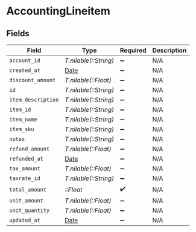 # AccountingLineitem


## Fields

| Field                                                                | Type                                                                 | Required                                                             | Description                                                          |
| -------------------------------------------------------------------- | -------------------------------------------------------------------- | -------------------------------------------------------------------- | -------------------------------------------------------------------- |
| `account_id`                                                         | *T.nilable(::String)*                                                | :heavy_minus_sign:                                                   | N/A                                                                  |
| `created_at`                                                         | [Date](https://ruby-doc.org/stdlib-2.6.1/libdoc/date/rdoc/Date.html) | :heavy_minus_sign:                                                   | N/A                                                                  |
| `discount_amount`                                                    | *T.nilable(::Float)*                                                 | :heavy_minus_sign:                                                   | N/A                                                                  |
| `id`                                                                 | *T.nilable(::String)*                                                | :heavy_minus_sign:                                                   | N/A                                                                  |
| `item_description`                                                   | *T.nilable(::String)*                                                | :heavy_minus_sign:                                                   | N/A                                                                  |
| `item_id`                                                            | *T.nilable(::String)*                                                | :heavy_minus_sign:                                                   | N/A                                                                  |
| `item_name`                                                          | *T.nilable(::String)*                                                | :heavy_minus_sign:                                                   | N/A                                                                  |
| `item_sku`                                                           | *T.nilable(::String)*                                                | :heavy_minus_sign:                                                   | N/A                                                                  |
| `notes`                                                              | *T.nilable(::String)*                                                | :heavy_minus_sign:                                                   | N/A                                                                  |
| `refund_amount`                                                      | *T.nilable(::Float)*                                                 | :heavy_minus_sign:                                                   | N/A                                                                  |
| `refunded_at`                                                        | [Date](https://ruby-doc.org/stdlib-2.6.1/libdoc/date/rdoc/Date.html) | :heavy_minus_sign:                                                   | N/A                                                                  |
| `tax_amount`                                                         | *T.nilable(::Float)*                                                 | :heavy_minus_sign:                                                   | N/A                                                                  |
| `taxrate_id`                                                         | *T.nilable(::String)*                                                | :heavy_minus_sign:                                                   | N/A                                                                  |
| `total_amount`                                                       | *::Float*                                                            | :heavy_check_mark:                                                   | N/A                                                                  |
| `unit_amount`                                                        | *T.nilable(::Float)*                                                 | :heavy_minus_sign:                                                   | N/A                                                                  |
| `unit_quantity`                                                      | *T.nilable(::Float)*                                                 | :heavy_minus_sign:                                                   | N/A                                                                  |
| `updated_at`                                                         | [Date](https://ruby-doc.org/stdlib-2.6.1/libdoc/date/rdoc/Date.html) | :heavy_minus_sign:                                                   | N/A                                                                  |